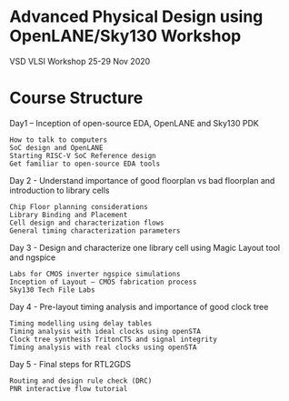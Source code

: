 # Advanced Physical Design using OpenLANE/Sky130 Workshop
VSD VLSI Workshop 25-29 Nov 2020

# Course Structure
Day1 – Inception of open-source EDA, OpenLANE and Sky130 PDK

    How to talk to computers
    SoC design and OpenLANE
    Starting RISC-V SoC Reference design
    Get familiar to open-source EDA tools

Day 2 - Understand importance of good floorplan vs bad floorplan and introduction to library cells

    Chip Floor planning considerations
    Library Binding and Placement
    Cell design and characterization flows
    General timing characterization parameters

Day 3 - Design and characterize one library cell using Magic Layout tool and ngspice

    Labs for CMOS inverter ngspice simulations
    Inception of Layout – CMOS fabrication process
    Sky130 Tech File Labs

Day 4 - Pre-layout timing analysis and importance of good clock tree

    Timing modelling using delay tables
    Timing analysis with ideal clocks using openSTA
    Clock tree synthesis TritonCTS and signal integrity
    Timing analysis with real clocks using openSTA

Day 5 - Final steps for RTL2GDS

    Routing and design rule check (DRC)
    PNR interactive flow tutorial
